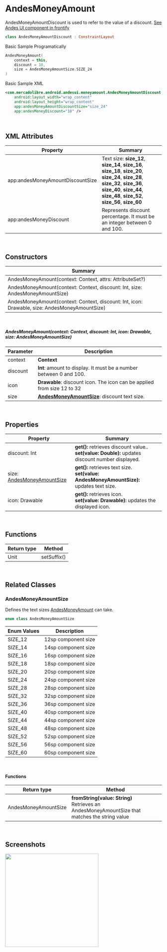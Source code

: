 # AndesMoneyAmount

AndesMoneyAmountDiscount is used to refer to the value of a discount.
[See Andes UI component in frontify](https://company-161429.frontify.com/d/kxHCRixezmfK/n-a#/components/money-amount)

```kotlin
class AndesMoneyAmountDiscount : ConstraintLayout
```

Basic Sample Programatically

```kotlin
AndesMoneyAmount(
    context = this,
    discount = 10,
    size = AndesMoneyAmountSize.SIZE_24
)
```

Basic Sample XML

```xml
<com.mercadolibre.android.andesui.moneyamount.AndesMoneyAmountDiscount
    android:layout_width="wrap_content"
    android:layout_height="wrap_content"
    app:andesMoneyAmountDiscountSize="size_24"
    app:andesMoneyDiscount="10" />

```

<br/>

## XML Attributes
| Property | Summary |
| -------- | ------- |
| app:andesMoneyAmountDiscountSize | Text size: **size_12**, **size_14**, **size_16**, **size_18**, **size_20**, **size_24**, **size_28**, **size_32**, **size_36**, **size_40**, **size_44**, **size_48**, **size_52**, **size_56**, **size_60** |
| app:andesMoneyDiscount | Represents discount percentage. It must be an integer between 0 and 100. |

<br/>

## Constructors
| Summary |
| --- |
| AndesMoneyAmount(context: Context, attrs: AttributeSet?)  |
| AndesMoneyAmount(context: Context, discount: Int, size: AndesMoneyAmountSize) |
| AndesMoneyAmount(context: Context, discount: Int, icon: Drawable, size: AndesMoneyAmountSize) |

<br/>

##### AndesMoneyAmount(context: Context, discount: Int, icon: Drawable, size: AndesMoneyAmountSize)
| Parameter | Description |
| -------- | ------- |
| context | **Context** |
| discount | **Int**: amount to display. It must be a number between 0 and 100. |
| icon | **Drawable**: discount icon. The icon can be applied from size 12 to 32 |
| size | **[AndesMoneyAmountSize](#andesmoneyamountsize)**: discount text size. |

<br/>

## Properties
| Property | Summary |
| -------- | ------- |
| discount: Int | **get():** retrieves discount value.. <br/> **set(value: Double):** updates discount number displayed. |
| size: [AndesMoneyAmountSize](#andesmoneyamountsize) | **get():** retrieves text size. <br/> **set(value: AndesMoneyAmountSize):** updates text size. |
| icon: Drawable | **get():** retrieves icon. <br/> **set(value: Drawable):** updates the displayed icon. |

<br/>

## Functions
| Return type | Method |
| -------- | ------- |
| Unit | setSuffix() |

<br/>

## Related Classes

### AndesMoneyAmountSize
Defines the text sizes [AndesMoneyAmount](#andesmoneyamount) can take.
```kotlin
enum class AndesMoneyAmountSize
```
| Enum Values | Description |
| ----------- | ----------- |
| SIZE_12 | 12sp component size |
| SIZE_14 | 14sp component size |
| SIZE_16 | 16sp component size |
| SIZE_18 | 18sp component size |
| SIZE_20 | 20sp component size |
| SIZE_24 | 24sp component size |
| SIZE_28 | 28sp component size |
| SIZE_32 | 32sp component size |
| SIZE_36 | 36sp component size |
| SIZE_40 | 40sp component size |
| SIZE_44 | 44sp component size |
| SIZE_48 | 48sp component size |
| SIZE_52 | 52sp component size |
| SIZE_56 | 56sp component size |
| SIZE_60 | 60sp component size |

<br/>

#### Functions
| Return type | Method |
| -------- | ------- |
| AndesMoneyAmountSize | **fromString(value: String)**<br/> Retrieves an AndesMoneyAmountSize that matches the string value |

<br/>

## Screenshots
<img src="resources/moneyamount/moneyAmountExample.png" width="300">